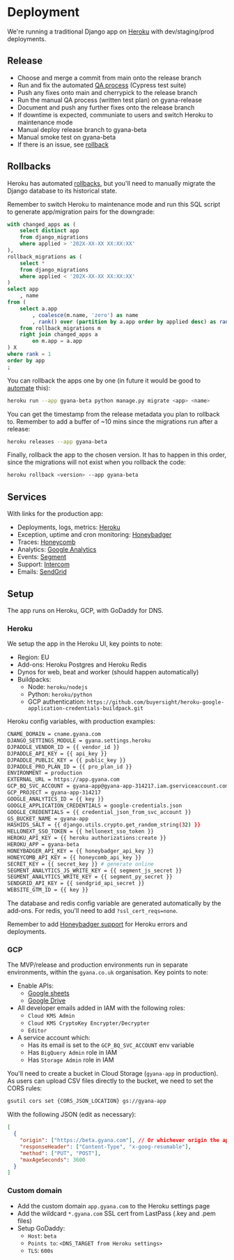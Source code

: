 # Deployment

We're running a traditional Django app on [Heroku](https://dashboard.heroku.com/pipelines/33c2c23a-3f74-49ca-b19a-e3203445c2d2) with dev/staging/prod deployments.

## Release

- Choose and merge a commit from main onto the release branch
- Run and fix the automated [QA process](DEVELOPMENT.md#QA) (Cypress test suite)
- Push any fixes onto main and cherrypick to the release branch
- Run the manual QA process (written test plan) on gyana-release
- Document and push any further fixes onto the release branch
- If downtime is expected, communiate to users and switch Heroku to maintenance mode
- Manual deploy release branch to gyana-beta
- Manual smoke test on gyana-beta
- If there is an issue, see [rollback](#Rollbacks)

## Rollbacks

Heroku has automated [rollbacks](https://blog.heroku.com/releases-and-rollbacks),
but you'll need to manually migrate the Django database to its historical state.

Remember to switch Heroku to maintenance mode and run this SQL script to generate
app/migration pairs for the downgrade:

```sql
with changed_apps as (
	select distinct app
	from django_migrations
	where applied > '202X-XX-XX XX:XX:XX'
),
rollback_migrations as (
	select *
	from django_migrations
	where applied < '202X-XX-XX XX:XX:XX'
)
select app
	, name
from (
	select a.app
		, coalesce(m.name, 'zero') as name
		, rank() over (partition by a.app order by applied desc) as rank
	from rollback_migrations m
	right join changed_apps a
		on m.app = a.app
) X
where rank = 1
order by app
;
```

You can rollback the apps one by one (in future it would be good to
[automate](https://stackoverflow.com/questions/60411090/run-reverse-django-migration-on-heroku-after-release-failure) this):

```bash
heroku run --app gyana-beta python manage.py migrate <app> <name>
```

You can get the timestamp from the release metadata you plan to rollback to. Remember
to add a buffer of ~10 mins since the migrations run after a release:

```bash
heroku releases --app gyana-beta
```

Finally, rollback the app to the chosen version. It has to happen in this order,
since the migrations will not exist when you rollback the code:

```bash
heroku rollback <version> --app gyana-beta
```

## Services

With links for the production app:

- Deployments, logs, metrics: [Heroku](https://dashboard.heroku.com/apps/gyana-beta)
- Exception, uptime and cron monitoring: [Honeybadger](https://app.honeybadger.io/projects/88968/faults)
- Traces: [Honeycomb](https://ui.honeycomb.io/gyanav2)
- Analytics: [Google Analytics](https://analytics.google.com/analytics/web/#/p284522086/reports/reportinghub)
- Events: [Segment](https://app.segment.com/gyana-beta/overview)
- Support: [Intercom](https://app.intercom.com)
- Emails: [SendGrid](https://app.sendgrid.com/)

## Setup

The app runs on Heroku, GCP, with GoDaddy for DNS.

### Heroku

We setup the app in the Heroku UI, key points to note:

- Region: EU
- Add-ons: Heroku Postgres and Heroku Redis
- Dynos for web, beat and worker (should happen automatically)
- Buildpacks:
  - Node: `heroku/nodejs`
  - Python: `heroku/python`
  - GCP authentication: `https://github.com/buyersight/heroku-google-application-credentials-buildpack.git`

Heroku config variables, with production examples:

```bash
CNAME_DOMAIN = cname.gyana.com
DJANGO_SETTINGS_MODULE = gyana.settings.heroku
DJPADDLE_VENDOR_ID = {{ vendor_id }}
DJPADDLE_API_KEY = {{ api_key }}
DJPADDLE_PUBLIC_KEY = {{ public_key }}
DJPADDLE_PRO_PLAN_ID = {{ pro_plan_id }}
ENVIRONMENT = production
EXTERNAL_URL = https://app.gyana.com
GCP_BQ_SVC_ACCOUNT = gyana-app@gyana-app-314217.iam.gserviceaccount.com
GCP_PROJECT = gyana-app-314217
GOOGLE_ANALYTICS_ID = {{ key }}
GOOGLE_APPLICATION_CREDENTIALS = google-credentials.json
GOOGLE_CREDENTIALS = {{ credential_json_from_svc_account }}
GS_BUCKET_NAME = gyana-app
HASHIDS_SALT = {{ django.utils.crypto.get_random_string(32) }}
HELLONEXT_SSO_TOKEN = {{ hellonext_sso_token }}
HEROKU_API_KEY = {{ heroku authorizations:create }}
HEROKU_APP = gyana-beta
HONEYBADGER_API_KEY = {{ honeybadger_api_key }}
HONEYCOMB_API_KEY = {{ honeycomb_api_key }}
SECRET_KEY = {{ secret_key }} # generate online
SEGMENT_ANALYTICS_JS_WRITE_KEY = {{ segment_js_secret }}
SEGMENT_ANALYTICS_WRITE_KEY = {{ segment_py_secret }}
SENDGRID_API_KEY = {{ sendgrid_api_secret }}
WEBSITE_GTM_ID = {{ key }}
```

The database and redis config variable are generated automatically by the add-ons.
For redis, you'll need to add `?ssl_cert_reqs=none`.

Remember to add [Honeybadger support](https://docs.honeybadger.io/guides/heroku/)
for Heroku errors and deployments.

### GCP

The MVP/release and production environments run in separate environments, within
the `gyana.co.uk` organisation. Key points to note:

- Enable APIs:
  - [Google sheets](https://console.cloud.google.com/marketplace/product/google/sheets.googleapis.com)
  - [Google Drive](https://console.cloud.google.com/marketplace/product/google/drive.googleapis.com)
- All developer emails added in IAM with the following roles:
  - `Cloud KMS Admin`
  - `Cloud KMS CryptoKey Encrypter/Decrypter`
  - `Editor`
- A service account which:
  - Has its email is set to the `GCP_BQ_SVC_ACCOUNT` env variable
  - Has `BigQuery Admin` role in IAM
  - Has `Storage Admin` role in IAM

You'll need to create a bucket in Cloud Storage (`gyana-app` in production). As
users can upload CSV files directly to the bucket, we need to set the CORS rules:

```bash
gsutil cors set {CORS_JSON_LOCATION} gs://gyana-app
```

With the following JSON (edit as necessary):

```json
[
  {
    "origin": ["https://beta.gyana.com"], // Or whichever origin the app is run on
    "responseHeader": ["Content-Type", "x-goog-resumable"],
    "method": ["PUT", "POST"],
    "maxAgeSeconds": 3600
  }
]
```

### Custom domain

- Add the custom domain `app.gyana.com` to the Heroku settings page
- Add the wildcard `*.gyana.com` SSL cert from LastPass (.key and .pem files)
- Setup GoDaddy:
  - `Host`: `beta`
  - `Points to`: `<DNS_TARGET from Heroku settings>`
  - `TLS`: `600s`
